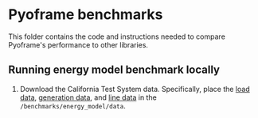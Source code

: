 # Pyoframe benchmarks

This folder contains the code and instructions needed to compare Pyoframe's performance to other libraries.

## Running energy model benchmark locally

1. Download the California Test System data. Specifically, place the [load data](https://drive.google.com/file/d/1Sz8st7g4Us6oijy1UYMPUvkA1XeZlIr8/view?usp=drive_link), [generation data](https://drive.google.com/file/d/1CxLlcwAEUy-JvJQdAfVydJ1p9Ecot-4d/view?usp=drive_link), and [line data](https://github.com/staadecker/CATS-CaliforniaTestSystem/blob/master/GIS/CATS_lines.json) in the `/benchmarks/energy_model/data`.